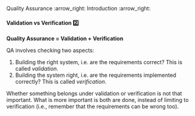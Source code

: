 <link rel="stylesheet" href="{{baseUrl}}/css/textbook.css">

<div class="website-content">

<div id="path">Quality Assurance :arrow_right: Introduction :arrow_right:</div>

<div id="title">

#### Validation vs Verification :two:

</div>

<div id="body">

**Quality Assurance = Validation + Verification**

QA involves checking two aspects:

1. Building the right system, i.e. are the requirements correct? This is called _validation_.
2. Building the system right, i.e. are the requirements implemented correctly? This is called _verification_.

Whether something belongs under validation or verification is not that important. What is more important is both are done, instead of limiting to verification (i.e., remember that the requirements can be wrong too).

</div>

</div>
